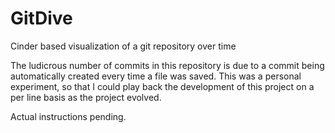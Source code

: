 GitDive
=======

Cinder based visualization of a git repository over time


The ludicrous number of commits in this repository is due to a commit being automatically created every time a file was saved.
This was a personal experiment, so that I could play back the development of this project on a per line basis as the project evolved.


Actual instructions pending.
